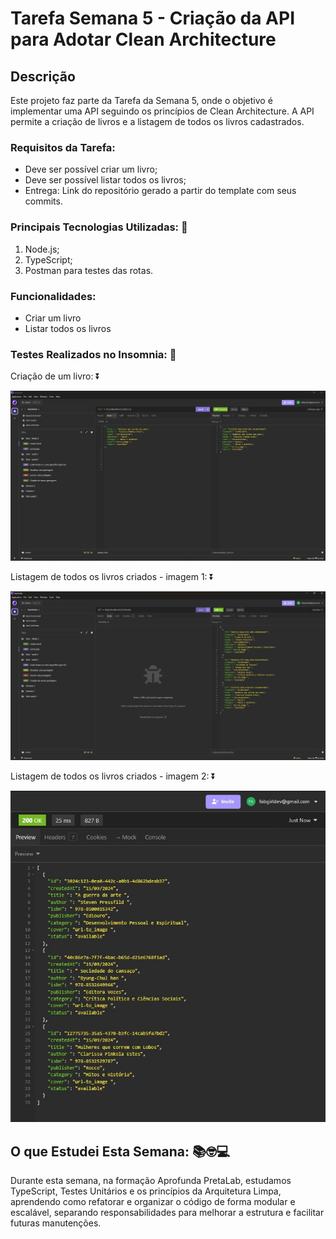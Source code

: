 
# Tarefa Semana 5 - Criação da API para Adotar Clean Architecture

## Descrição
Este projeto faz parte da Tarefa da Semana 5, onde o objetivo é implementar uma API seguindo os princípios de Clean Architecture. A API permite a criação de livros e a listagem de todos os livros cadastrados.

### Requisitos da Tarefa:
- Deve ser possível criar um livro;
- Deve ser possível listar todos os livros;
- Entrega: Link do repositório gerado a partir do template com seus commits.

### Principais Tecnologias Utilizadas: 🚀
1. Node.js;
2. TypeScript;
3. Postman para testes das rotas.

### Funcionalidades: 
- Criar um livro
- Listar todos os livros

### Testes Realizados no Insomnia: 🧪
Criação de um livro: ⏬

![Criação de um livro](./assets/create_book.jpg)


Listagem de todos os livros criados - imagem 1: ⏬

![Listagem de todos os livros criados](./assets/list_book1.jpg)


Listagem de todos os livros criados - imagem 2: ⏬

![Listagem de todos os livros criados 2 ](./assets/list_book2.jpg)




## O que Estudei Esta Semana:  📚🤓💻
Durante esta semana, na formação Aprofunda PretaLab, estudamos TypeScript, Testes Unitários e os princípios da Arquitetura Limpa, aprendendo como refatorar e organizar o código de forma modular e escalável, separando responsabilidades para melhorar a estrutura e facilitar futuras manutenções.